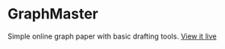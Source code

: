 # GraphMaster

Simple online graph paper with basic drafting tools. [View it live](https://miracurall.github.io/)
